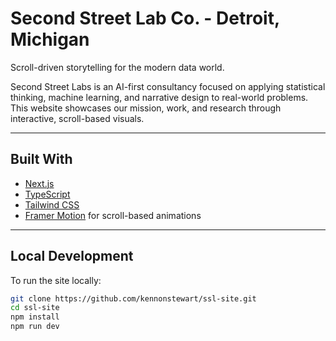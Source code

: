 # Second Street Lab Co. - Detroit, Michigan

Scroll-driven storytelling for the modern data world.

Second Street Labs is an AI-first consultancy focused on applying statistical thinking, machine learning, and narrative design to real-world problems. This website showcases our mission, work, and research through interactive, scroll-based visuals.

---

## Built With

- [Next.js](https://nextjs.org/)
- [TypeScript](https://www.typescriptlang.org/)
- [Tailwind CSS](https://tailwindcss.com/)
- [Framer Motion](https://www.framer.com/motion/) for scroll-based animations

---

## Local Development

To run the site locally:

```bash
git clone https://github.com/kennonstewart/ssl-site.git
cd ssl-site
npm install
npm run dev
